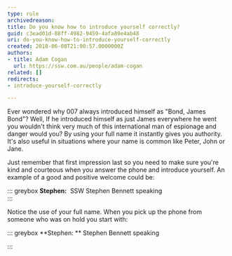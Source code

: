 ```yaml
---
type: rule
archivedreason: 
title: Do you know how to introduce yourself correctly?
guid: c3ead01d-88ff-4982-9459-4afa89e4ab48
uri: do-you-know-how-to-introduce-yourself-correctly
created: 2018-06-08T21:00:57.0000000Z
authors:
- title: Adam Cogan
  url: https://ssw.com.au/people/adam-cogan
related: []
redirects:
- introduce-yourself-correctly

---
```


Ever wondered why 007 always introduced himself as "Bond, James Bond"? Well, If he introduced himself as just James everywhere he went you wouldn't think very much of this international man of espionage and danger would you? By using your full name it instantly gives you authority. It's also useful in situations where your name is common like Peter, John or Jane.

<!--endintro-->

Just remember that first impression last so you need to make sure you're kind and courteous when you answer the phone and introduce yourself. An example of a good and positive welcome could be:


::: greybox
 **Stephen:**  SSW Stephen Bennett speaking  
:::

Notice the use of your full name. When you pick up the phone from someone who was on hold you start with:


::: greybox
 **Stephen: ** Stephen Bennett speaking

:::
